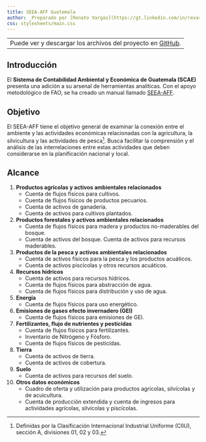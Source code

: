 ```yaml
---
title: SEEA-AFF Guatemala
author: _Preparado por [Renato Vargas](https://gt.linkedin.com/in/revargas)_ 
css: stylesheets/main.css
---
```


<!-- 
Compilar con Pandoc:
pandoc -f markdown -t html5 -s index.md --toc -o index.html 
-->

||
|:---:|
| Puede ver y descargar los archivos  del proyecto en [GitHub](https://github.com/renatovargas/seea-aff).|    

## Introducción

El **Sistema de Contabilidad Ambiental y Económica de Guatemala (SCAE)** presenta una adición a su arsenal de herramientas analíticas. Con el apoyo metodológico de FAO, se ha creado un manual llamado [SEEA-AFF](http://unstats.un.org/unsd/envaccounting/aff/chapterList.asp). 

## Objetivo

El SEEA-AFF tiene el objetivo general de examinar la conexión entre el ambiente y las actividades económicas relacionadas con la agricultura, la silvicultura y las actividades de pesca[^1]. Busca facilitar la comprensión y el análisis de las interrelaciones entre estas actividades que deben considerarse en la planificación nacional y local. 

[^1]: Definidas por la Clasificación Internacional Industrial Uniforme (CIIU), sección A, divisiones 01, 02 y 03.

## Alcance

1. **Productos agrícolas y activos ambientales relacionados**
    * Cuenta de flujos físicos para cultivos. 
    * Cuenta de flujos físicos de productos pecuarios. 
    * Cuenta de activos de ganadería. 
    * Cuenta de activos para cultivos plantados.  
2. **Productos forestales y activos ambientales relacionados**   
    * Cuenta de flujos físicos para madera y productos no-maderables del bosque. 
    * Cuenta de activos del bosque.   Cuenta de activos para recursos maderables.
3. **Productos de la pesca y activos ambientales relacionados**   
    * Cuenta de activos físicos para la pesca y los productos acuáticos.   
    * Cuenta de activos piscícolas y otros recursos acuáticos.  
4. **Recursos hídricos**
    * Cuenta de activos para recursos hídricos.  
    * Cuenta de flujos físicos para abstracción de agua.  
    * Cuenta de flujos físicos para distribución y uso de agua.  
5. **Energía**   
    * Cuenta de flujos físicos para uso energético.
6. **Emisiones de gases efecto invernadero (GEI)** 
    * Cuenta de flujos físicos para emisiones de GEI.
7. **Fertilizantes, flujo de nutrientes y pesticidas**
    * Cuenta de flujos físicos para fertilizantes.  
    * Inventario de Nitrógeno y Fósforo. 
    * Cuenta de flujos físicos de pesticidas. 
8. **Tierra**   
    * Cuenta de activos de tierra.
    * Cuenta de activos de cobertura.  
9. **Suelo**   
    * Cuenta de activos para recursos del suelo.
10. **Otros datos económicos**   
    * Cuadro de oferta y utilización para productos agrícolas, silvícolas y de acuicultura. 
    * Cuenta de producción extendida y cuenta de ingresos para actividades agrícolas, silvícolas y piscícolas. 

